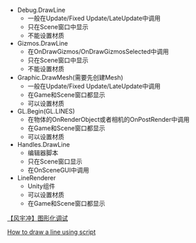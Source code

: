 - Debug.DrawLine
    - 一般在Update/Fixed Update/LateUpdate中调用
    - 只在Scene窗口中显示
    - 不能设置材质
- Gizmos.DrawLine
    - 在OnDrawGizmos/OnDrawGizmosSelected中调用
    - 只在Scene窗口中显示
    - 不能设置材质
- Graphic.DrawMesh(需要先创建Mesh)
    - 一般在Update/Fixed Update/LateUpdate中调用
    - 在Game和Scene窗口都显示
    - 可以设置材质
- GL.Begin(GL.LINES)
    - 在物体的OnRenderObject或者相机的OnPostRender中调用
    - 在Game和Scene窗口都显示
    - 可以设置材质
- Handles.DrawLine
    - 编辑器脚本
    - 只在Scene窗口显示
    - 在OnSceneGUI中调用
- LineRenderer
    - Unity组件
    - 可以设置材质
    - 在Game和Scene窗口都显示

[【风宇冲】图形化调试](http://blog.sina.com.cn/s/blog_471132920101gxzf.html)

[How to draw a line using script](https://answers.unity.com/questions/8338/how-to-draw-a-line-using-script.html)